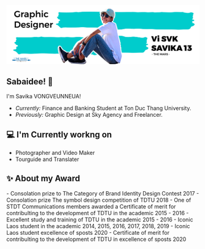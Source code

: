 ![Vi Savika Banner Image](./Github%20profile-01-01.png)
<!-- <h2 align='center'>Vi.SVK'13 @ TheMars13</h2>
<p align='center'><b>Graphic Designer at Sky Agency</b></p> -->

<h2>Sabaidee! 👋</h2>

I'm Savika VONGVEUNNEUA! 
- <i>Currently:</i> Finance and Banking Student at Ton Duc Thang University.
- <i>Previously:</i> Graphic Design at Sky Agency and Freelancer.

<h2>💻 I'm Currently workng on</h2>

- Photographer and Video Maker
- Tourguide and Translater


<h2>✨ About my Award</h2>
- Consolation prize to The Category of Brand Identity Design Contest		                        2017
- Consolation prize The symbol design competition of TDTU			                                  2018
- One of STDT Communications members awarded a Certificate of merit for contribulting
to the development of TDTU in the academic				                                              2015 - 2016
- Excellent study and training of TDTU in the academic						                              2015 - 2016
- Iconic Laos student in the academic					                                                  2014, 2015, 2016, 2017, 2018, 2019
- Iconic Laos student excellence of sposts				                                              2020
- Certificate of merit for contribulting to the development of TDTU in excellence of sposts	    2020




<!--
**TheMars13/TheMars13** is a ✨ _special_ ✨ repository because its `README.md` (this file) appears on your GitHub profile.

Here are some ideas to get you started:

- 🔭 I’m currently working on ...
- 🌱 I’m currently learning ...
- 👯 I’m looking to collaborate on ...
- 🤔 I’m looking for help with ...
- 💬 Ask me about ...
- 📫 How to reach me: ...
- 😄 Pronouns: ...
- ⚡ Fun fact: ...
-->
